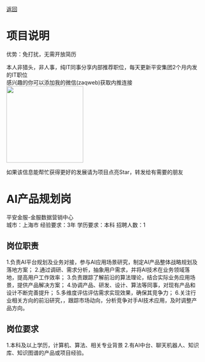 [返回](../../)

# 项目说明

优势：免打扰，无需开放简历

本人非猎头，非人事，纯IT同事分享内部推荐职位，每天更新平安集团2个月内发的IT职位  
感兴趣的你可以添加我的微信(zaqweb)获取内推连接  
<img src="https://github.com/zaqweb/PA-IT-JOBS/blob/master/WechatICode.jpeg"  height="200" width="200">

如果该信息能帮忙获得更好的发展请为项目点亮Star，转发给有需要的朋友

# AI产品规划岗
平安金服-金服数据营销中心  
城市：上海市 经验要求：3年 学历要求：本科  招聘人数：1

## 岗位职责
1.负责AI平台规划及业务对接，参与AI应用场景研究，制定AI产品整体战略规划及落地方案；
2.通过调研、需求分析，抽象用户需求，并将AI技术在业务领域落地，提高用户工作效率；
3.负责跟踪了解前沿的算法理论，结合实际业务应用场景，提供产品解决方案；
4.协调产品、研发、设计、算法等同事，对现有产品和设计不断完善提升；
5.多维度评估评估需求实现效果，确保其竞争力；
6.关注行业相关方向的前沿研究，，跟踪市场动向，分析竞争对手AI技术应用，及时调整产品方向。

## 岗位要求
1.本科及以上学历，计算机、算法、相关专业背景
2.有AI中台、聊天机器人、知识库、知识图谱的产品或项目经验。




